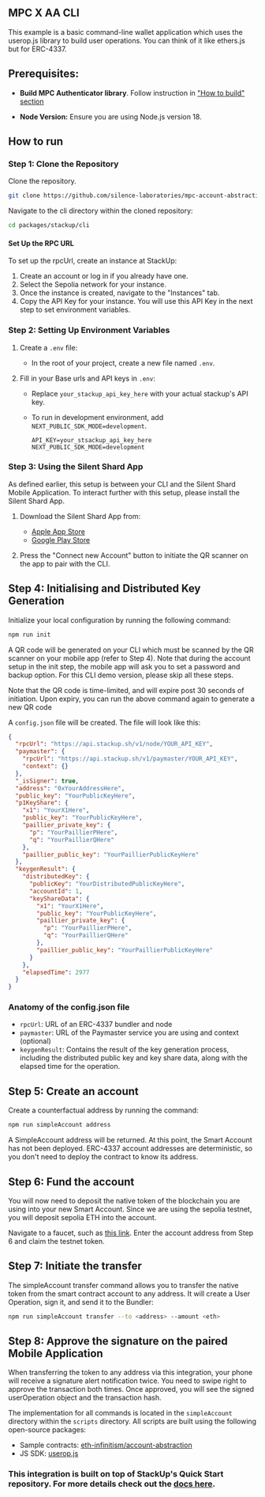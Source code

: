 ## MPC X AA CLI

This example is a basic command-line wallet application which uses the userop.js library to build user operations. You can think of it like ethers.js but for ERC-4337.

## Prerequisites:

- **Build MPC Authenticator library**. Follow instruction in ["How to build" section](../../mpc/README.md#how-to-build)

- **Node Version:** Ensure you are using Node.js version 18.

## How to run

### Step 1: Clone the Repository

Clone the repository.

```bash
git clone https://github.com/silence-laboratories/mpc-account-abstraction-sdk
```

Navigate to the cli directory within the cloned repository:

```bash
cd packages/stackup/cli
```

#### Set Up the RPC URL

To set up the rpcUrl, create an instance at StackUp:

1. Create an account or log in if you already have one.
2. Select the Sepolia network for your instance.
3. Once the instance is created, navigate to the "Instances" tab.
4. Copy the API Key for your instance. You will use this API Key in the next step to set environment variables.

### Step 2: Setting Up Environment Variables

1. Create a `.env` file:

   - In the root of your project, create a new file named `.env`.

2. Fill in your Base urls and API keys in `.env`:

   - Replace `your_stackup_api_key_here` with your actual stackup's API key.
   - To run in development environment, add `NEXT_PUBLIC_SDK_MODE=development`.

     ```env
     API_KEY=your_stsackup_api_key_here
     NEXT_PUBLIC_SDK_MODE=development
     ```

### Step 3: Using the Silent Shard App

As defined earlier, this setup is between your CLI and the Silent Shard Mobile Application. To interact further with this setup, please install the Silent Shard App.

1. Download the Silent Shard App from:

   - [Apple App Store](https://apps.apple.com/us/app/silent-shard/id6468993285)
   - [Google Play Store](https://play.google.com/store/apps/details?id=com.silencelaboratories.silentshard&hl=kr&pli=1)

2. Press the "Connect new Account" button to initiate the QR scanner on the app to pair with the CLI.

## Step 4: Initialising and Distributed Key Generation

Initialize your local configuration by running the following command:

```bash
npm run init
```

A QR code will be generated on your CLI which must be scanned by the QR scanner on your mobile app (refer to Step 4). Note that during the account setup in the init step, the mobile app will ask you to set a password and backup option. For this CLI demo version, please skip all these steps.

Note that the QR code is time-limited, and will expire post 30 seconds of initiation. Upon expiry, you can run the above command again to generate a new QR code

A `config.json` file will be created. The file will look like this:

```json
{
  "rpcUrl": "https://api.stackup.sh/v1/node/YOUR_API_KEY",
  "paymaster": {
    "rpcUrl": "https://api.stackup.sh/v1/paymaster/YOUR_API_KEY",
    "context": {}
  },
  "_isSigner": true,
  "address": "0xYourAddressHere",
  "public_key": "YourPublicKeyHere",
  "p1KeyShare": {
    "x1": "YourX1Here",
    "public_key": "YourPublicKeyHere",
    "paillier_private_key": {
      "p": "YourPaillierPHere",
      "q": "YourPaillierQHere"
    },
    "paillier_public_key": "YourPaillierPublicKeyHere"
  },
  "keygenResult": {
    "distributedKey": {
      "publicKey": "YourDistributedPublicKeyHere",
      "accountId": 1,
      "keyShareData": {
        "x1": "YourX1Here",
        "public_key": "YourPublicKeyHere",
        "paillier_private_key": {
          "p": "YourPaillierPHere",
          "q": "YourPaillierQHere"
        },
        "paillier_public_key": "YourPaillierPublicKeyHere"
      }
    },
    "elapsedTime": 2977
  }
}
```

### Anatomy of the config.json file

- `rpcUrl`: URL of an ERC-4337 bundler and node
- `paymaster`: URL of the Paymaster service you are using and context (optional)
- `keygenResult`: Contains the result of the key generation process, including the distributed public key and key share data, along with the elapsed time for the operation.

## Step 5: Create an account

Create a counterfactual address by running the command:

```bash
npm run simpleAccount address
```

A SimpleAccount address will be returned. At this point, the Smart Account has not been deployed. ERC-4337 account addresses are deterministic, so you don't need to deploy the contract to know its address.

## Step 6: Fund the account

You will now need to deposit the native token of the blockchain you are using into your new Smart Account. Since we are using the sepolia testnet, you will deposit sepolia ETH into the account.

Navigate to a faucet, such as [this link](https://cloud.google.com/application/web3/faucet/ethereum/sepolia). Enter the account address from Step 6 and claim the testnet token.

## Step 7: Initiate the transfer

The simpleAccount transfer command allows you to transfer the native token from the smart contract account to any address. It will create a User Operation, sign it, and send it to the Bundler:

```bash
npm run simpleAccount transfer --to <address> --amount <eth>
```

## Step 8: Approve the signature on the paired Mobile Application

When transferring the token to any address via this integration, your phone will receive a signature alert notification twice. You need to swipe right to approve the transaction both times. Once approved, you will see the signed userOperation object and the transaction hash.

The implementation for all commands is located in the `simpleAccount` directory within the `scripts` directory. All scripts are built using the following open-source packages:

- Sample contracts: [eth-infinitism/account-abstraction](https://github.com/eth-infinitism/account-abstraction)
- JS SDK: [userop.js](https://github.com/eth-infinitism/userop.js)

### This integration is built on top of StackUp's Quick Start repository. For more details check out the [docs here](https://github.com/stackup-wallet/erc-4337-examples).

